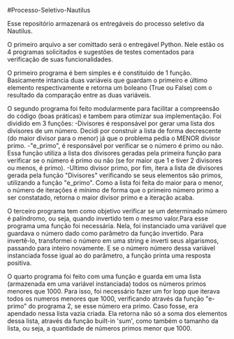 #Processo-Seletivo-Nautilus

Esse repositório armazenará os entregáveis do processo seletivo da Nautilus.

O primeiro arquivo a ser comittado será o entregável Python. Nele estão os 4 programas solicitados e sugestões de testes comentados para verificação de suas funcionalidades.

O primeiro programa é bem simples e é constituido de 1 função. Basicamente intancia duas variáveis que guardam o primeiro e último elemento respectivamente e retorna um boleano (True ou False) com o resultado da comparação entre as duas variáveis.

O segundo programa foi feito modularmente para facilitar a compreensão do código (boas práticas) e tambem para otimizar sua implementação. Foi dividido em 3 funções:
	-Divisores é responsável por gerar uma lista dos divisores de um número. Decidi por construir a lista de forma decrescente (do maior divisor para o menor) já que o problema pedia o MENOR divisor primo.
	-"e_primo", é responsável por verificar se o número é primo ou não. Essa função utiliza a lista dos divisores geradas pela primeira função para verificar se o número é primo ou não (se for maior que 1 e tiver 2 divisores ou menos, é primo).
	-Ultimo divisor primo, por fim, itera a lista de divisores gerada pela função "Divisores" verificando se seus elementos são primos, utilizando a função "e_primo". Como a lista foi feita do maior para o menor, o número de iterações é mínimo de forma que o primeiro número primo a ser constatado, retorna o maior divisor primo e a iteração acaba.

O terceiro programa tem como objetivo verificar se um determinado número é palíndromo, ou seja, quando invertido tem o mesmo valor.Para esse programa uma função foi necessária. Nela, foi instanciado uma variável que guardava o número dado como parâmetro da função invertido. Para invertê-lo, transformei o número em uma string e inverti seus algarismos, passando para inteiro novamente. E se o número número dessa variável instanciada fosse igual ao do parâmetro, a função printa uma resposta positiva.

O quarto programa foi feito com uma função e guarda em uma lista (armazenada em uma variável instanciada) todos os números primos menores que 1000. Para isso, foi necessário fazer um for lopp que iterava todos os numeros menores que 1000, verificando através da função "e-primo" do programa 2, se esse número era primo. Caso fosse, era apendado nessa lista vazia criada. Ela retorna não só a soma dos elementos dessa lista, através da função built-in 'sum', como também o tamanho da lista, ou seja, a quantidade de números primos menor que 1000.  
